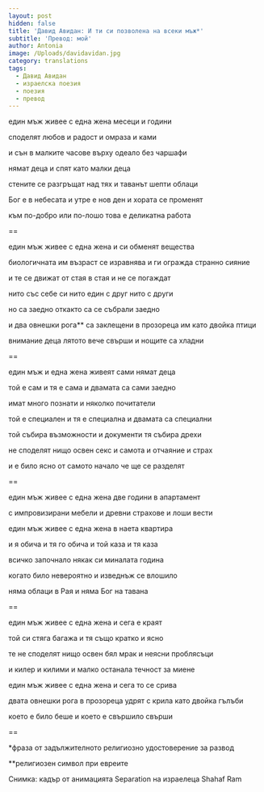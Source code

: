 ```yaml
---
layout: post
hidden: false
title: 'Давид Авидан: И ти си позволена на всеки мъж*'
subtitle: 'Превод: мой'
author: Antonia
image: /Uploads/davidavidan.jpg
category: translations
tags:
  - Давид Авидан
  - израелска поезия
  - поезия
  - превод
---
```

един мъж живее с една жена месеци и години

споделят любов и радост и омраза и ками

и сън в малките часове върху одеало без чаршафи

нямат деца и спят като малки деца

стените се разгръщат над тях и таванът шепти облаци

Бог е в небесата и утре е нов ден и хората се променят

към по-добро или по-лошо това е деликатна работа

\==

един мъж живее с една жена и си обменят вещества

биологичната им възраст се изравнява и ги огражда странно сияние

и те се движат от стая в стая и не се погаждат

нито със себе си нито един с друг нито с други

но са заедно откакто са се събрали заедно

и два овнешки рога\*\* са заклещени в прозореца им като двойка птици

внимание деца лятото вече свърши и нощите са хладни

\==

един мъж и една жена живеят сами нямат деца

той е сам и тя е сама и двамата са сами заедно

имат много познати и няколко почитатели

той е специален и тя е специална и двамата са специални

той събира възможности и документи тя събира дрехи

не споделят нищо освен секс и самота и отчаяние и страх

и е било ясно от самото начало че ще се разделят

\==

един мъж живее с една жена две години в апартамент

с импровизирани мебели и древни страхове и лоши вести

един мъж живее с една жена в наета квартира

и я обича и тя го обича и той каза и тя каза

всичко започнало някак си миналата година

когато било невероятно и изведнъж се влошило

няма облаци в Рая и няма Бог на тавана

\==

един мъж живее с една жена и сега е краят

той си стяга багажа и тя също кратко и ясно

те не споделят нищо освен бял мрак и неясни проблясъци

и килер и килими и малко останала течност за миене

един мъж живее с една жена и сега то се срива

двата овнешки рога в прозореца удрят с крила като двойка гълъби

което е било беше и което е свършило свърши

\==

\*фраза от задължителното религиозно удостоверение за развод

\*\*религиозен символ при евреите

Снимка: кадър от анимацията Separation на израелеца Shahaf Ram
